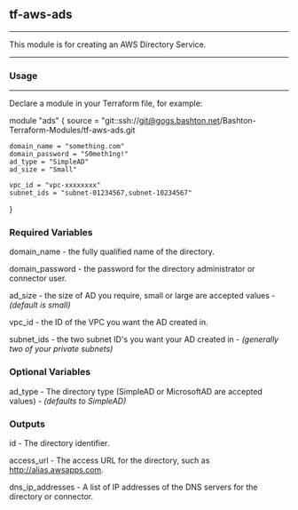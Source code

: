 ## tf-aws-ads

-----

This module is for creating an AWS Directory Service.

-----

### Usage

-----

Declare a module in your Terraform file, for example:

module "ads" {
    source = "git::ssh://git@gogs.bashton.net/Bashton-Terraform-Modules/tf-aws-ads.git

    domain_name = "something.com"
    domain_password = "S0meth1ng!"
    ad_type = "SimpleAD"
    ad_size = "Small"

    vpc_id = "vpc-xxxxxxxx"
    subnet_ids = "subnet-01234567,subnet-10234567"
}

### Required Variables

domain_name - the fully qualified name of the directory.

domain_password - the password for the directory administrator or connector user.

ad_size - the size of AD you require, small or large are accepted values - *(default is small)*

vpc_id - the ID of the VPC you want the AD created in.

subnet_ids - the two subnet ID's you want your AD created in - *(generally two of your private subnets)*

### Optional Variables

ad_type - The directory type (SimpleAD or MicrosoftAD are accepted values) - *(defaults to SimpleAD)*

### Outputs

id - The directory identifier.

access_url - The access URL for the directory, such as http://alias.awsapps.com.

dns_ip_addresses - A list of IP addresses of the DNS servers for the directory or connector.


